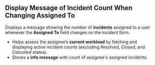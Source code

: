 ## Display Message of Incident Count When Changing Assigned To

Displays a message showing the number of **incidents** assigned to a user whenever the **Assigned To** field changes on the Incident form.  
- Helps assess the assignee’s **current workload** by fetching and displaying active incident counts (excluding *Resolved*, *Closed*, and *Canceled* states).  
- Shows a **info message** with count of assignee's assigned incidents.
